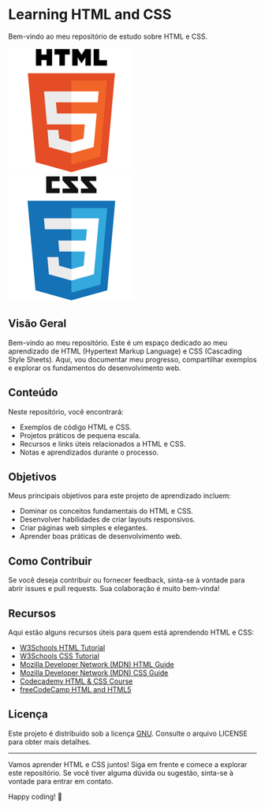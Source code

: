# Learning HTML and CSS
Bem-vindo ao meu repositório de estudo sobre HTML e CSS.

![html](https://raw.githubusercontent.com/devicons/devicon/master/icons/html5/html5-original-wordmark.svg)
![css](https://raw.githubusercontent.com/devicons/devicon/master/icons/css3/css3-original-wordmark.svg)

## Visão Geral

Bem-vindo ao meu repositório. Este é um espaço dedicado ao meu aprendizado de HTML (Hypertext Markup Language) e CSS (Cascading Style Sheets). Aqui, vou documentar meu progresso, compartilhar exemplos e explorar os fundamentos do desenvolvimento web.

## Conteúdo

Neste repositório, você encontrará:

- Exemplos de código HTML e CSS.
- Projetos práticos de pequena escala.
- Recursos e links úteis relacionados a HTML e CSS.
- Notas e aprendizados durante o processo.

## Objetivos

Meus principais objetivos para este projeto de aprendizado incluem:

- Dominar os conceitos fundamentais do HTML e CSS.
- Desenvolver habilidades de criar layouts responsivos.
- Criar páginas web simples e elegantes.
- Aprender boas práticas de desenvolvimento web.

## Como Contribuir

Se você deseja contribuir ou fornecer feedback, sinta-se à vontade para abrir issues e pull requests. Sua colaboração é muito bem-vinda!

## Recursos

Aqui estão alguns recursos úteis para quem está aprendendo HTML e CSS:

- [W3Schools HTML Tutorial](https://www.w3schools.com/html/)
- [W3Schools CSS Tutorial](https://www.w3schools.com/css/)
- [Mozilla Developer Network (MDN) HTML Guide](https://developer.mozilla.org/en-US/docs/Web/HTML)
- [Mozilla Developer Network (MDN) CSS Guide](https://developer.mozilla.org/en-US/docs/Web/CSS)
- [Codecademy HTML & CSS Course](https://www.codecademy.com/learn/learn-html)
- [freeCodeCamp HTML and HTML5](https://www.freecodecamp.org/learn/responsive-web-design/#basic-html-and-html5)

## Licença

Este projeto é distribuído sob a licença [GNU](LICENSE). Consulte o arquivo LICENSE para obter mais detalhes.

---

Vamos aprender HTML e CSS juntos! Siga em frente e comece a explorar este repositório. Se você tiver alguma dúvida ou sugestão, sinta-se à vontade para entrar em contato.

Happy coding! 🚀

